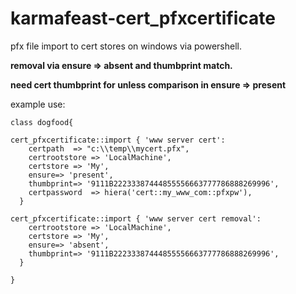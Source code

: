 # karmafeast-cert_pfxcertificate

pfx file import to cert stores on windows via powershell.  

**removal via ensure => absent and thumbprint match.**  

**need cert thumbprint for unless comparison in ensure => present**

example use:
    
    class dogfood{
    
    cert_pfxcertificate::import { 'www server cert':
    	certpath  => "c:\\temp\\mycert.pfx",
    	certrootstore => 'LocalMachine',
    	certstore => 'My',
    	ensure=> 'present',
    	thumbprint=> '9111B22233387444855556663777786888269996',
    	certpassword  => hiera('cert::my_www_com::pfxpw'),
      }
    
    cert_pfxcertificate::import { 'www server cert removal':
    	certrootstore => 'LocalMachine',
    	certstore => 'My',
    	ensure=> 'absent',
    	thumbprint=> '9111B22233387444855556663777786888269996',
      }
    
    }
